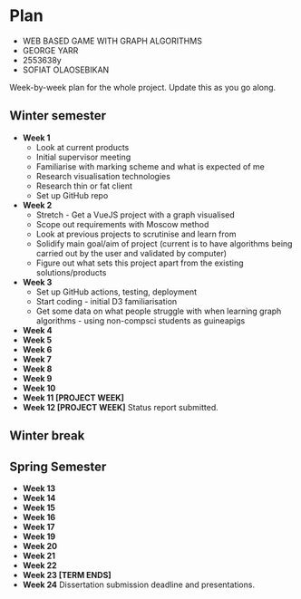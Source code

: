# Plan

* WEB BASED GAME WITH GRAPH ALGORITHMS
* GEORGE YARR
* 2553638y
* SOFIAT OLAOSEBIKAN

Week-by-week plan for the whole project. Update this as you go along.

## Winter semester

* **Week 1**
  * Look at current products
  * Initial supervisor meeting
  * Familiarise with marking scheme and what is expected of me
  * Research visualisation technologies
  * Research thin or fat client
  * Set up GitHub repo
* **Week 2**
  * Stretch - Get a VueJS project with a graph visualised
  * Scope out requirements with Moscow method
  * Look at previous projects to scrutinise and learn from
  * Solidify main goal/aim of project (current is to have algorithms being carried out by the user and validated by computer)
  * Figure out what sets this project apart from the existing solutions/products
* **Week 3**
  * Set up GitHub actions, testing, deployment
  * Start coding - initial D3 familiarisation
  * Get some data on what people struggle with when learning graph algorithms - using non-compsci students as guineapigs
* **Week 4**
* **Week 5**
* **Week 6**
* **Week 7**
* **Week 8**
* **Week 9**
* **Week 10**
* **Week 11 [PROJECT WEEK]**
* **Week 12 [PROJECT WEEK]** Status report submitted.

## Winter break

## Spring Semester

* **Week 13**
* **Week 14**
* **Week 15**
* **Week 16**
* **Week 17**
* **Week 19**
* **Week 20**
* **Week 21**
* **Week 22**
* **Week 23 [TERM ENDS]**
* **Week 24** Dissertation submission deadline and presentations.
